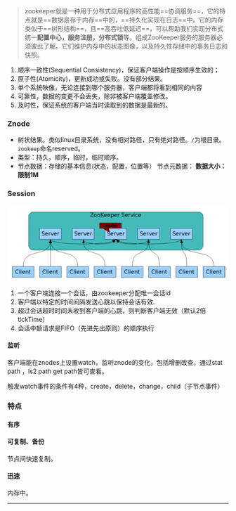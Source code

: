> zookeeper就是一种用于分布式应用程序的高性能==协调服务==，它的特点就是==数据是存于内存==中的，==持久化实现在日志==中。它的内存类似于==树形结构==，且==高吞吐低延迟==，可以帮助我们实现分布式统一**配置中心，服务注册，分布式锁**等。组成ZooKeeper服务的服务器必须彼此了解。它们维护内存中的状态图像，以及持久性存储中的事务日志和快照。

1. 顺序一致性(Sequential Consistency)，保证客户端操作是按顺序生效的；  
2. 原子性(Atomicity)，更新成功或失败。没有部分结果。
3. 单个系统映像，无论连接到哪个服务器，客户端都将看到相同的内容  
4. 可靠性，数据的变更不会丢失，除非被客户端覆盖修改。
5.  及时性，保证系统的客户端当时读取到的数据是最新的。

### Znode

- 树状结果。类似linux目录系统，没有相对路径，只有绝对路径。`/`为根目录。`zookeep`命名reserved。
- 类型：持久，顺序，临时，临时顺序。
- 节点数据：存储的基本信息(状态，配置，位置等） 节点元数据： **数据大小：限制1M**

### Session

![image-20200910164059571](https://raw.githubusercontent.com/e1nfalda/IAaFaJdFLzSk/ignore/uPic/image-20200910164059571.png)

1. 一个客户端连接一个会话，由zookeeper分配唯一会话id 
2. 客户端以特定的时间间隔发送心跳以保持会话有效.
3. 超过会话超时时间未收到客户端的心跳，则判断客户端无效（默认2倍tickTime） 
4. 会话中额请求是FIFO（先进先出原则）的顺序执行

#### 监听

客户端能在znodes上设置watch，监听znode的变化，包括增删改查，通过stat path ，ls2 path get path皆可查看。

触发watch事件的条件有4种，create，delete，change，child（子节点事件）

### 特点

#### 有序

#### 可复制、备份

节点间快速复制。

#### 迅速

内存中。

------------

[^zookeeper的基本概念]:https://juejin.im/post/6844903873296105479
